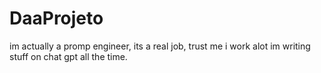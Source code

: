 # DaaProjeto
im actually a promp engineer, its a real job, trust me i work alot im writing stuff on chat gpt all the time.
